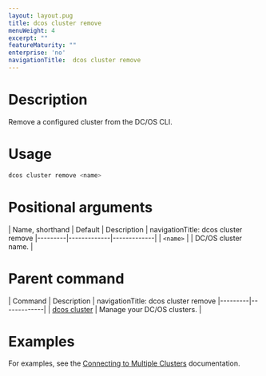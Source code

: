 ```yaml
---
layout: layout.pug
title: dcos cluster remove
menuWeight: 4
excerpt: ""
featureMaturity: ""
enterprise: 'no'
navigationTitle:  dcos cluster remove
---
```


<!-- This source repo for this topic is https://github.com/dcos/dcos-docs -->


# Description
Remove a configured cluster from the DC/OS CLI.

# Usage

```bash
dcos cluster remove <name>
```

# Positional arguments

| Name, shorthand | Default | Description |
navigationTitle:  dcos cluster remove
|---------|-------------|-------------|
| `<name>`   |             | DC/OS cluster name. |

# Parent command

| Command | Description |
navigationTitle:  dcos cluster remove
|---------|-------------|
| [dcos cluster](/1.10/cli/command-reference/dcos-cluster/) | Manage your DC/OS clusters. |

# Examples
For examples, see the [Connecting to Multiple Clusters](/1.10/cli/multi-cluster-cli/) documentation.
